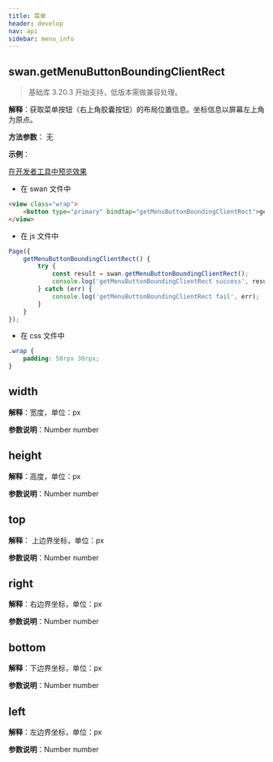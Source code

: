 ```yaml
---
title: 菜单
header: develop
nav: api
sidebar: menu_info
---
```



## swan.getMenuButtonBoundingClientRect

> 基础库 3.20.3 开始支持，低版本需做兼容处理。

**解释**：获取菜单按钮（右上角胶囊按钮）的布局位置信息。坐标信息以屏幕左上角为原点。

**方法参数**： 无



**示例**：

<a href="swanide://fragment/58313b1eb5dd40b7ca199130b33b8f281557730380596" title="在开发者工具中预览效果" target="_blank">在开发者工具中预览效果</a>

* 在 swan 文件中

```html
<view class="wrap">
    <button type="primary" bindtap="getMenuButtonBoundingClientRect">getMenuButtonBoundingClientRect</button>
</view>
```

* 在 js 文件中

```js
Page({
    getMenuButtonBoundingClientRect() {
        try {
            const result = swan.getMenuButtonBoundingClientRect();
            console.log('getMenuButtonBoundingClientRect success', result);
        } catch (err) {
            console.log('getMenuButtonBoundingClientRect fail', err);
        }
    }
});
```
* 在 css 文件中

```css
.wrap {
    padding: 50rpx 30rpx;
}
```

## width

**解释**：宽度，单位：px 

**参数说明**：Number number
 
## height

**解释**：高度，单位：px

**参数说明**：Number number

## top

**解释**： 上边界坐标，单位：px

**参数说明**：Number number
 
## right 

**解释**：右边界坐标，单位：px

**参数说明**：Number number
 
## bottom 

**解释**：下边界坐标，单位：px 

**参数说明**：Number number
 
## left 

**解释**：左边界坐标，单位：px

**参数说明**：Number number
